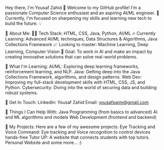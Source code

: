Hey there, I'm Yousaf Zahid 👋
Welcome to my GitHub profile! I'm a passionate Computer Science enthusiast and an aspiring AI/ML engineer. 🚀 Currently, I'm focused on sharpening my skills and learning new tech to build the future. 💡

🚀 About Me:
👨‍💻 Tech Stack: HTML, CSS, Java, Python, AI/ML
🔥 Currently Learning: Advanced AI/ML techniques, Data Structures & Algorithms, Java Collections Framework
📈 Looking to master: Machine Learning, Deep Learning, Computer Vision
🎯 Goal: To work in AI and make an impact by creating innovative solutions that can solve real-world problems.

🌱 What I'm Learning:
AI/ML: Exploring deep learning frameworks, reinforcement learning, and NLP.
Java: Getting deep into the Java Collections Framework, algorithms, and design patterns.
Web Dev: Improving my full-stack development skills with HTML, CSS, JS, and Python.
Cybersecurity: Diving into the world of securing data and building robust systems.

💬 Get In Touch:
LinkedIn: Yousaf Zahid
Email: yousafswim@gmail.com

🔧 Things I Can Help With:
Java Programming (from basics to advanced)
AI and ML algorithms and models
Web Development (frontend and backend)

📌 My Projects:
Here are a few of my awesome projects:
Eye Tracking and Voice Command: Eye tracking and Voice recognition to control devices hands-free
Tutor UP: A website that connects students with top tutors.
Personal Website
and some more... :)

